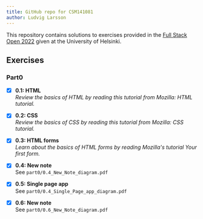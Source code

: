 ```yaml
---
title: GitHub repo for CSM141081
author: Ludvig Larsson
---
```


This repository contains solutions to exercises provided in the
[Full Stack Open 2022](https://fullstackopen.com/en/part0/general_info) 
given at the University of Helsinki.

## Exercises

### Part0

- [x] __0.1: HTML__ <br/>
_Review the basics of HTML by reading this tutorial from Mozilla: HTML tutorial._

- [x] __0.2: CSS__ <br/>
_Review the basics of CSS by reading this tutorial from Mozilla: CSS tutorial._

- [x] __0.3: HTML forms__ <br/>
_Learn about the basics of HTML forms by reading Mozilla's tutorial Your first form._

- [x] __0.4: New note__<br/>
See `part0/0.4_New_Note_diagram.pdf`

- [x] __0.5: Single page app__<br/>
See `part0/0.4_Single_Page_app_diagram.pdf`

- [x] __0.6: New note__<br/>
See `part0/0.6_New_Note_diagram.pdf`
